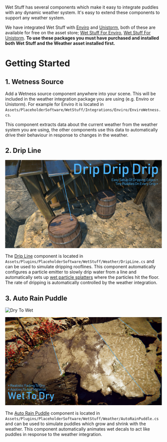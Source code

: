 Wet Stuff has several components which make it easy to integrate puddles with any dynamic weather system. It's easy to extend these components to support any weather system.

We have integrated Wet Stuff with [Enviro](https://assetstore.unity.com/packages/tools/particles-effects/enviro-sky-and-weather-33963?aid=1100lJDF) and [Unistorm](https://assetstore.unity.com/packages/tools/particles-effects/unistorm-dynamic-modular-weather-2714?aid=1100lJDF), both of these are available for free on the asset store; [Wet Stuff For Enviro](https://assetstore.unity.com/packages/tools/particles-effects/wet-stuff-for-enviro-133615?aid=1100lJDF), [Wet Stuff For Unistorm](https://assetstore.unity.com/packages/slug/139760?aid=1100lJDF). **To use these packages you must have purchased and installed both Wet Stuff and the Weather asset installed first.**

# Getting Started

## 1. Wetness Source

Add a Wetness source component anywhere into your scene. This will be included in the weather integration package you are using (e.g. Enviro or Unistorm). For example for Enviro it is located in `Assets/PlaceholderSoftware/WetStuff/Integrations/Enviro/EnviroWetness.cs`.

This component extracts data about the current weather from the weather system you are using, the other components use this data to automatically drive their behaviour in response to changes in the weather.

## 2. Drip Line

![Drip Line](../images/EnviroDripHighlight.jpg)

The [Drip Line](../Reference/DripLine) component is located in `Assets/Plugins/PlaceholderSoftware/WetStuff/Weather/DripLine.cs` and can be used to simulate dripping rooflines. This component automatically configures a particle emitter to slowly drip water from a line and automatically sets up [wet particle splatters](WetParticleSplatter) where the particles hit the floor. The rate of dripping is automatically controlled by the weather integration.

## 3. Auto Rain Puddle

![Dry To Wet](../images/DryToWet.png)

![Dry To Wet](../images/WetToDry.jpeg)

The [Auto Rain Puddle](../Reference/AutoRainPuddle) component is located in `Assets/Plugins/PlaceholderSoftware/WetStuff/Weather/AutoRainPuddle.cs` and can be used to simulate puddles which grow and shrink with the weather. This component automatically animates wet decals to act like puddles in response to the weather integration.